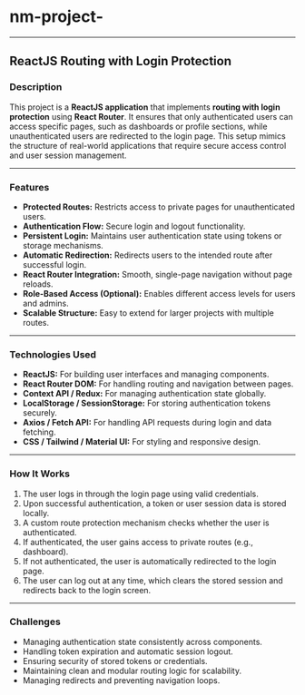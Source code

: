 # nm-project-

---

##  ReactJS Routing with Login Protection

###  Description

This project is a **ReactJS application** that implements **routing with login protection** using **React Router**. It ensures that only authenticated users can access specific pages, such as dashboards or profile sections, while unauthenticated users are redirected to the login page.
This setup mimics the structure of real-world applications that require secure access control and user session management.

---

###  Features

* **Protected Routes:** Restricts access to private pages for unauthenticated users.
* **Authentication Flow:** Secure login and logout functionality.
* **Persistent Login:** Maintains user authentication state using tokens or storage mechanisms.
* **Automatic Redirection:** Redirects users to the intended route after successful login.
* **React Router Integration:** Smooth, single-page navigation without page reloads.
* **Role-Based Access (Optional):** Enables different access levels for users and admins.
* **Scalable Structure:** Easy to extend for larger projects with multiple routes.

---

###  Technologies Used

* **ReactJS:** For building user interfaces and managing components.
* **React Router DOM:** For handling routing and navigation between pages.
* **Context API / Redux:** For managing authentication state globally.
* **LocalStorage / SessionStorage:** For storing authentication tokens securely.
* **Axios / Fetch API:** For handling API requests during login and data fetching.
* **CSS / Tailwind / Material UI:** For styling and responsive design.

---

###  How It Works

1. The user logs in through the login page using valid credentials.
2. Upon successful authentication, a token or user session data is stored locally.
3. A custom route protection mechanism checks whether the user is authenticated.
4. If authenticated, the user gains access to private routes (e.g., dashboard).
5. If not authenticated, the user is automatically redirected to the login page.
6. The user can log out at any time, which clears the stored session and redirects back to the login screen.

---

###  Challenges

* Managing authentication state consistently across components.
* Handling token expiration and automatic session logout.
* Ensuring security of stored tokens or credentials.
* Maintaining clean and modular routing logic for scalability.
* Managing redirects and preventing navigation loops.



